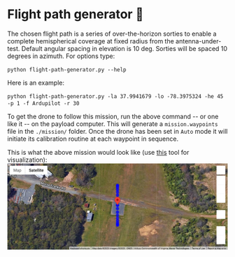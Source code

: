 # Flight path generator 🛬

The chosen flight path is a series of over-the-horizon sorties to enable a complete hemispherical coverage at fixed radius from the antenna-under-test. Default angular spacing in elevation is 10 deg. Sorties will be spaced 10 degrees in azimuth. For options type:
```
python flight-path-generator.py --help
```
Here is an example:
```
python flight-path-generator.py -la 37.9941679 -lo -78.3975324 -he 45 -p 1 -f Ardupilot -r 30 
```
To get the drone to follow this mission, run the above command -- or one like it -- on the payload computer. This will generate a `mission.waypoints` file in the `./mission/` folder. Once the drone has been set in `Auto` mode it will initiate its calibration routine at each waypoint in sequence.  

This is what the above mission would look like (use [this](../Analysis/flight_path_plotter.ipynb) tool for visualization):
![](map.png)
